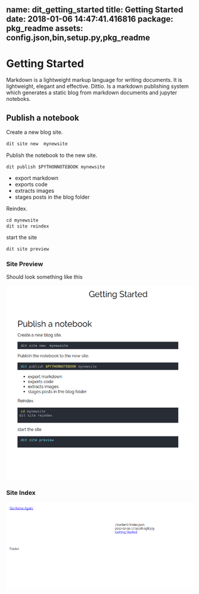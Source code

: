 name: dit_getting_started
title: Getting Started
date: 2018-01-06 14:47:41.416816
package: pkg_readme
assets: config.json,bin,setup.py,pkg_readme
---
# Getting Started

Markdown is a lightweight markup language for writing documents. It is lightweight, elegant and effective.  Dittio.  Is a markdown publishing system which generates a static blog from markdown documents and jupyter noteboks. 


##  Publish a notebook 

Create a new blog site.

``` bash 
dit site new  mynewsite 
```


Publish the notebook to the new site. 
```
dit publish $PYTHONNOTEBOOK mynewsite 
```

* export markdown 
* exports code 
* extracts images 
* stages posts in the blog folder 

Reindex. 


```
cd mynewsite 
dit site reindex

```

start the site 

```
dit site preview 

```


### Site Preview 

Should look something like this 


![](/images/site_preview.png)


###  Site Index 

![](/images/site_index.png)